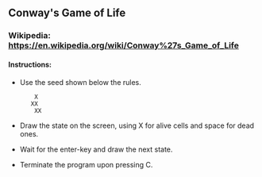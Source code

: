 ## Conway's Game of Life
### Wikipedia: https://en.wikipedia.org/wiki/Conway%27s_Game_of_Life
#### Instructions: 
* Use the seed shown below the rules.
          
          X
         XX
          XX
* Draw the state on the screen, using X for alive cells and space for dead ones.
* Wait for the enter-key and draw the next state.
* Terminate the program upon pressing C.